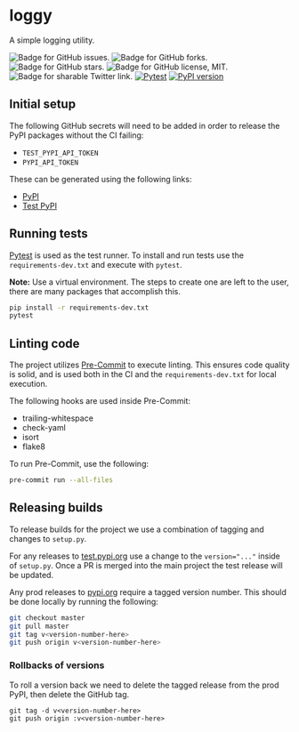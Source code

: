 # loggy
A simple logging utility.

<img src="https://img.shields.io/github/issues/mattdood/loggy"
    target="https://github.com/mattdood/loggy/issues"
    alt="Badge for GitHub issues."/>
<img src="https://img.shields.io/github/forks/mattdood/loggy"
    target="https://github.com/mattdood/loggy/forks"
    alt="Badge for GitHub forks."/>
<img src="https://img.shields.io/github/stars/mattdood/loggy"
    alt="Badge for GitHub stars."/>
<img src="https://img.shields.io/github/license/mattdood/loggy"
    target="https://github.com/mattdood/loggy/raw/master/LICENSE"
    alt="Badge for GitHub license, MIT."/>
<img src="https://img.shields.io/twitter/url?url=https%3A%2F%2Fgithub.com%2Fmattdood%2Floggy"
    target="https://twitter.com/intent/tweet?text=Wow:&url=https%3A%2F%2Fgithub.com%2Fmattdood%2Floggy"
    alt="Badge for sharable Twitter link."/>
[![Pytest](https://github.com/mattdood/loggy/actions/workflows/ci.yml/badge.svg)](https://github.com/mattdood/loggy/actions/workflows/ci.yml)
[![PyPI version](https://badge.fury.io/py/loggy.svg)](https://badge.fury.io/py/loggy)

## Initial setup
The following GitHub secrets will need to be added in order to release the PyPI
packages without the CI failing:
* `TEST_PYPI_API_TOKEN`
* `PYPI_API_TOKEN`

These can be generated using the following links:
* [PyPI](https://pypi.org/manage/account/token/)
* [Test PyPI](https://test.pypi.org/manage/account/token/)

## Running tests
[Pytest](https://pytest.org) is used as the test runner. To install and run tests
use the `requirements-dev.txt` and execute with `pytest`.

**Note:** Use a virtual environment. The steps to create one are left to the user,
there are many packages that accomplish this.

```bash
pip install -r requirements-dev.txt
pytest
```

## Linting code
The project utilizes [Pre-Commit](https://pre-commit.com) to execute linting. This
ensures code quality is solid, and is used both in the CI and the `requirements-dev.txt`
for local execution.

The following hooks are used inside Pre-Commit:
* trailing-whitespace
* check-yaml
* isort
* flake8

To run Pre-Commit, use the following:

```bash
pre-commit run --all-files
```

## Releasing builds
To release builds for the project we use a combination of tagging and changes to
`setup.py`.

For any releases to [test.pypi.org](https://test.pypi.org) use a change to the
`version="..."` inside of `setup.py`. Once a PR is merged into the main project
the test release will be updated.

Any prod releases to [pypi.org](https://pypi.org) require a tagged version number.
This should be done locally by running the following:

```bash
git checkout master
git pull master
git tag v<version-number-here>
git push origin v<version-number-here>
```

### Rollbacks of versions
To roll a version back we need to delete the tagged release from the prod PyPI,
then delete the GitHub tag.

```
git tag -d v<version-number-here>
git push origin :v<version-number-here>
```

